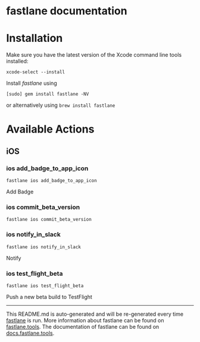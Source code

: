 fastlane documentation
================
# Installation

Make sure you have the latest version of the Xcode command line tools installed:

```
xcode-select --install
```

Install _fastlane_ using
```
[sudo] gem install fastlane -NV
```
or alternatively using `brew install fastlane`

# Available Actions
## iOS
### ios add_badge_to_app_icon
```
fastlane ios add_badge_to_app_icon
```
Add Badge
### ios commit_beta_version
```
fastlane ios commit_beta_version
```

### ios notify_in_slack
```
fastlane ios notify_in_slack
```
Notify
### ios test_flight_beta
```
fastlane ios test_flight_beta
```
Push a new beta build to TestFlight

----

This README.md is auto-generated and will be re-generated every time [fastlane](https://fastlane.tools) is run.
More information about fastlane can be found on [fastlane.tools](https://fastlane.tools).
The documentation of fastlane can be found on [docs.fastlane.tools](https://docs.fastlane.tools).
